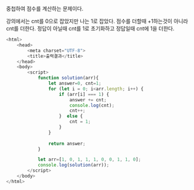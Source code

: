 중첩하여 점수를 계산하는 문제이다.

강의에서는 cnt를 0으로 잡았지만 나는 1로 잡았다.
점수를 더할때 +1하는것이 아니라 cnt를 더한다.
정답이 아닐때 cnt를 1로 초기화하고 정답일때 cnt에 1을 더한다.

```js
<html>
    <head>
        <meta charset="UTF-8">
        <title>출력결과</title>
    </head>
    <body>
        <script>
            function solution(arr){         
                let answer=0, cnt=1;
                for (let i = 0; i<arr.length; i++) {
                    if (arr[i] === 1) {
                        answer += cnt;
                        console.log(cnt);
                        cnt++;
                    }  else {
                        cnt = 1;
                    }
                }
                   
                return answer;
            }

            let arr=[1, 0, 1, 1, 1, 0, 0, 1, 1, 0];
            console.log(solution(arr));
        </script>
    </body>
</html>
```
